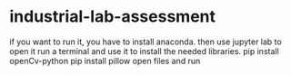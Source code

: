 # industrial-lab-assessment
if you want to run it, you have to install anaconda.
then use jupyter lab to open it
run a terminal and use it to install the needed libraries.
pip install openCv-python
pip install pillow
open files and run 
